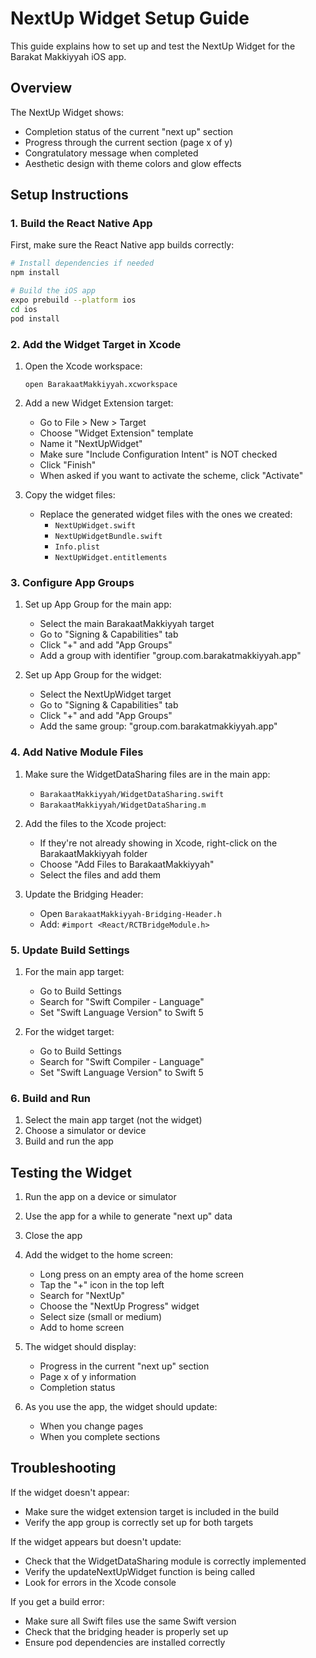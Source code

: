 # NextUp Widget Setup Guide

This guide explains how to set up and test the NextUp Widget for the Barakat Makkiyyah iOS app.

## Overview

The NextUp Widget shows:
- Completion status of the current "next up" section
- Progress through the current section (page x of y)
- Congratulatory message when completed
- Aesthetic design with theme colors and glow effects

## Setup Instructions

### 1. Build the React Native App

First, make sure the React Native app builds correctly:

```bash
# Install dependencies if needed
npm install

# Build the iOS app
expo prebuild --platform ios
cd ios
pod install
```

### 2. Add the Widget Target in Xcode

1. Open the Xcode workspace:
   ```
   open BarakaatMakkiyyah.xcworkspace
   ```

2. Add a new Widget Extension target:
   - Go to File > New > Target
   - Choose "Widget Extension" template
   - Name it "NextUpWidget"
   - Make sure "Include Configuration Intent" is NOT checked
   - Click "Finish"
   - When asked if you want to activate the scheme, click "Activate"

3. Copy the widget files:
   - Replace the generated widget files with the ones we created:
     - `NextUpWidget.swift`
     - `NextUpWidgetBundle.swift`
     - `Info.plist`
     - `NextUpWidget.entitlements`

### 3. Configure App Groups

1. Set up App Group for the main app:
   - Select the main BarakaatMakkiyyah target
   - Go to "Signing & Capabilities" tab
   - Click "+" and add "App Groups"
   - Add a group with identifier "group.com.barakatmakkiyyah.app"

2. Set up App Group for the widget:
   - Select the NextUpWidget target
   - Go to "Signing & Capabilities" tab
   - Click "+" and add "App Groups"
   - Add the same group: "group.com.barakatmakkiyyah.app"

### 4. Add Native Module Files

1. Make sure the WidgetDataSharing files are in the main app:
   - `BarakaatMakkiyyah/WidgetDataSharing.swift`
   - `BarakaatMakkiyyah/WidgetDataSharing.m`

2. Add the files to the Xcode project:
   - If they're not already showing in Xcode, right-click on the BarakaatMakkiyyah folder
   - Choose "Add Files to BarakaatMakkiyyah"
   - Select the files and add them

3. Update the Bridging Header:
   - Open `BarakaatMakkiyyah-Bridging-Header.h`
   - Add: `#import <React/RCTBridgeModule.h>`

### 5. Update Build Settings

1. For the main app target:
   - Go to Build Settings
   - Search for "Swift Compiler - Language"
   - Set "Swift Language Version" to Swift 5

2. For the widget target:
   - Go to Build Settings
   - Search for "Swift Compiler - Language"
   - Set "Swift Language Version" to Swift 5

### 6. Build and Run

1. Select the main app target (not the widget)
2. Choose a simulator or device
3. Build and run the app

## Testing the Widget

1. Run the app on a device or simulator
2. Use the app for a while to generate "next up" data
3. Close the app
4. Add the widget to the home screen:
   - Long press on an empty area of the home screen
   - Tap the "+" icon in the top left
   - Search for "NextUp"
   - Choose the "NextUp Progress" widget
   - Select size (small or medium)
   - Add to home screen

5. The widget should display:
   - Progress in the current "next up" section
   - Page x of y information
   - Completion status

6. As you use the app, the widget should update:
   - When you change pages
   - When you complete sections

## Troubleshooting

If the widget doesn't appear:
- Make sure the widget extension target is included in the build
- Verify the app group is correctly set up for both targets

If the widget appears but doesn't update:
- Check that the WidgetDataSharing module is correctly implemented
- Verify the updateNextUpWidget function is being called
- Look for errors in the Xcode console

If you get a build error:
- Make sure all Swift files use the same Swift version
- Check that the bridging header is properly set up
- Ensure pod dependencies are installed correctly 